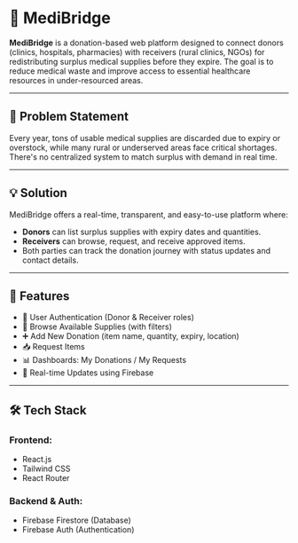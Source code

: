 # 🏥 MediBridge

**MediBridge** is a donation-based web platform designed to connect donors (clinics, hospitals, pharmacies) with receivers (rural clinics, NGOs) for redistributing surplus medical supplies before they expire. The goal is to reduce medical waste and improve access to essential healthcare resources in under-resourced areas.

---

## 📌 Problem Statement

Every year, tons of usable medical supplies are discarded due to expiry or overstock, while many rural or underserved areas face critical shortages. There's no centralized system to match surplus with demand in real time.

---

## 💡 Solution

MediBridge offers a real-time, transparent, and easy-to-use platform where:
- **Donors** can list surplus supplies with expiry dates and quantities.
- **Receivers** can browse, request, and receive approved items.
- Both parties can track the donation journey with status updates and contact details.

---

## 🚀 Features

- 🔐 User Authentication (Donor & Receiver roles)
- 🧾 Browse Available Supplies (with filters)
- ➕ Add New Donation (item name, quantity, expiry, location)
- 📥 Request Items
- 📊 Dashboards: My Donations / My Requests
- 🔄 Real-time Updates using Firebase

---

## 🛠️ Tech Stack

### Frontend:
- React.js
- Tailwind CSS
- React Router

### Backend & Auth:
- Firebase Firestore (Database)
- Firebase Auth (Authentication)
